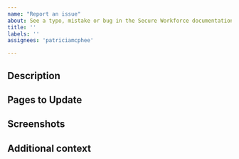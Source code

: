 ```yaml
---
name: "Report an issue"
about: See a typo, mistake or bug in the Secure Workforce documentation? Submit an issue to help us improve the doc.
title: ''
labels: ''
assignees: 'patriciamcphee'

---
```


<!--

Hi 👋, thank you for submitting an issue to Beyond Identity Secure Workforce documentation!

Don't forget to add more details to the title that describes the issue.

See [How to contribute](https://customer-docs.vercel.app/contribute/contributing.html) for guidance on writing an actionable issue description.

-->

## Description
<!-- A clear and concise description of what the error is.-->

## Pages to Update
<!-- Which pages have this issue -->
<!--https://customer-docs.vercel.app/...-->

## Screenshots
<!--Add screenshots to help explain your problem, if needed.-->

## Additional context
<!--Add any other context about the documentation error here.-->

